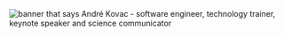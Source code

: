 <img src="https://user-images.githubusercontent.com/1945462/171504649-306bfc14-2a3b-4dba-8010-7db31938be18.png" alt="banner that says André Kovac - software engineer, technology trainer, keynote speaker and science communicator">

<!--
**andrekovac/andrekovac** is a ✨ _special_ ✨ repository because its `README.md` (this file) appears on your GitHub profile.

Here are some ideas to get you started:

- 🔭 I’m currently working on ...
- 🌱 I’m currently learning ...
- 👯 I’m looking to collaborate on ...
- 🤔 I’m looking for help with ...
- 💬 Ask me about ...
- 📫 How to reach me: ...
- 😄 Pronouns: ...
- ⚡ Fun fact: ...

![Meta Logo Andre Kovac small](https://user-images.githubusercontent.com/1945462/171506264-f5e25d51-748a-4a65-b53a-b98c1164f4d6.png)

-->
